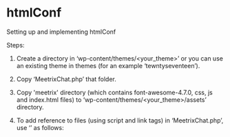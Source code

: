# htmlConf
Setting up and implementing htmlConf 

Steps:
1. Create a directory in ‘wp-content/themes/<your_theme>’ or you can use an existing theme in themes (for an example ‘tewntyseventeen’).
2. Copy ‘MeetrixChat.php’ that folder.
3. Copy 'meetrix' directory (which contains font-awesome-4.7.0, css, js and index.html files) to ‘wp-content/themes/<your_theme>/assets’ directory.
4. To add reference to files (using script and link tags) in ‘MeetrixChat.php’, use ‘<?php echo get_template_directory_uri(); ?>’ as follows:

	<script src="<?php echo get_template_directory_uri();    ?>/assets/meetrix/js/
	meetrix.js”></script>

5. Copy followings at the end of ‘functions.php’.

	function custom_rewrite_rule_1() {
	add_rewrite_rule('^conference/([^/]*)/?','index.php?page_id=20&room=
	$matches[1]','top');
	}
	add_action('init', 'custom_rewrite_rule_1', 10, 0);

	function custom_rewrite_rule_2() {
		add_rewrite_rule('^conference','index.php?page_id=20','top');
	}
	add_action('init', 'custom_rewrite_rule_2', 10, 0);

6. Update and save permalinks from wordpress admin panel.
Now the MeetrixChat template has been created and can be used to create pages.
7. Then create a new page from wordpress admin panel, and select ‘MeetrixChat’ as its template and publish it.


